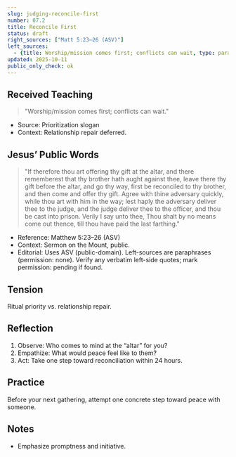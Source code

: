 ```yaml
---
slug: judging-reconcile-first
number: 07.2
title: Reconcile First
status: draft
right_sources: ["Matt 5:23–26 (ASV)"]
left_sources:
  - {title: Worship/mission comes first; conflicts can wait, type: paraphrase, permission: none}
updated: 2025-10-11
public_only_check: ok
---
```


## Received Teaching
> "Worship/mission comes first; conflicts can wait."
- Source: Prioritization slogan
- Context: Relationship repair deferred.

## Jesus’ Public Words
> "If therefore thou art offering thy gift at the altar, and there rememberest that thy brother hath aught against thee, leave there thy gift before the altar, and go thy way, first be reconciled to thy brother, and then come and offer thy gift. Agree with thine adversary quickly, while thou art with him in the way; lest haply the adversary deliver thee to the judge, and the judge deliver thee to the officer, and thou be cast into prison. Verily I say unto thee, Thou shalt by no means come out thence, till thou have paid the last farthing."
- Reference: Matthew 5:23–26 (ASV)
- Context: Sermon on the Mount, public.
- Editorial: Uses ASV (public-domain). Left-sources are paraphrases (permission: none). Verify any verbatim left-side quotes; mark permission: pending if found.

## Tension
Ritual priority vs. relationship repair.

## Reflection
1. Observe: Who comes to mind at the “altar” for you?
2. Empathize: What would peace feel like to them?
3. Act: Take one step toward reconciliation within 24 hours.

## Practice
Before your next gathering, attempt one concrete step toward peace with someone.

## Notes
- Emphasize promptness and initiative.